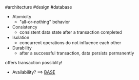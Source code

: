 #architecture #design #database

- Atomicity
	- "all-or-nothing" behavior
- Consistency
	- consistent data state after a transaction completed
- Isolation
	- concurrent operations do not influence each other
- Durability
	- after a successful transaction, data persists permanently

offers transaction possiblity!



- Availability?
  ==> [BASE](/architecture/design%20principles/BASE.md)